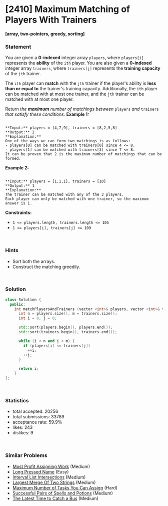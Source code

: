 # [2410] Maximum Matching of Players With Trainers

**[array, two-pointers, greedy, sorting]**

### Statement

You are given a **0-indexed** integer array `players`, where `players[i]` represents the **ability** of the `ith` player. You are also given a **0-indexed** integer array `trainers`, where `trainers[j]` represents the **training capacity** of the `jth` trainer.

The `ith` player can **match** with the `jth` trainer if the player's ability is **less than or equal to** the trainer's training capacity. Additionally, the `ith` player can be matched with at most one trainer, and the `jth` trainer can be matched with at most one player.

Return *the **maximum** number of matchings between* `players` *and* `trainers` *that satisfy these conditions.*
**Example 1:**

```

**Input:** players = [4,7,9], trainers = [8,2,5,8]
**Output:** 2
**Explanation:**
One of the ways we can form two matchings is as follows:
- players[0] can be matched with trainers[0] since 4 <= 8.
- players[1] can be matched with trainers[3] since 7 <= 8.
It can be proven that 2 is the maximum number of matchings that can be formed.

```

**Example 2:**

```

**Input:** players = [1,1,1], trainers = [10]
**Output:** 1
**Explanation:**
The trainer can be matched with any of the 3 players.
Each player can only be matched with one trainer, so the maximum answer is 1.

```

**Constraints:**
* `1 <= players.length, trainers.length <= 105`
* `1 <= players[i], trainers[j] <= 109`


<br>

### Hints

- Sort both the arrays.
- Construct the matching greedily.

<br>

### Solution

```cpp
class Solution {
  public:
    int matchPlayersAndTrainers (vector <int>& players, vector <int>& trainers) {
      int n = players.size(), m = trainers.size();
      int i = 0, j = 0;

      std::sort(players.begin(), players.end());
      std::sort(trainers.begin(), trainers.end());

      while (i < n and j < m) {
        if (players[i] <= trainers[j])
          ++i;
        ++j;
      }

      return i;
    }
};
```

<br>

### Statistics

- total accepted: 20256
- total submissions: 33789
- acceptance rate: 59.9%
- likes: 243
- dislikes: 9

<br>

### Similar Problems

- [Most Profit Assigning Work](https://leetcode.com/problems/most-profit-assigning-work) (Medium)
- [Long Pressed Name](https://leetcode.com/problems/long-pressed-name) (Easy)
- [Interval List Intersections](https://leetcode.com/problems/interval-list-intersections) (Medium)
- [Largest Merge Of Two Strings](https://leetcode.com/problems/largest-merge-of-two-strings) (Medium)
- [Maximum Number of Tasks You Can Assign](https://leetcode.com/problems/maximum-number-of-tasks-you-can-assign) (Hard)
- [Successful Pairs of Spells and Potions](https://leetcode.com/problems/successful-pairs-of-spells-and-potions) (Medium)
- [The Latest Time to Catch a Bus](https://leetcode.com/problems/the-latest-time-to-catch-a-bus) (Medium)
